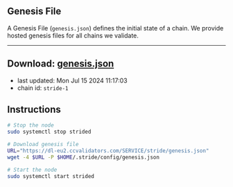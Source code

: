 ## Genesis File
A Genesis File (`genesis.json`) defines the initial state of a chain. We provide hosted genesis files for all chains we validate.

---
**Download: [genesis.json](https://dl-eu2.ccvalidators.com/SERVICE/stride/genesis.json)**
---

- last updated: Mon Jul 15 2024 11:17:03
- chain id: `stride-1`

## Instructions
```sh
# Stop the node
sudo systemctl stop strided

# Download genesis file
URL="https://dl-eu2.ccvalidators.com/SERVICE/stride/genesis.json"
wget -4 $URL -P $HOME/.stride/config/genesis.json

# Start the node
sudo systemctl start strided
```
